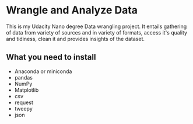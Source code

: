 # Wrangle and Analyze Data
This is my Udacity Nano degree Data wrangling project. It entails gathering of data from variety of sources and in variety  of formats, access it's quality and tidiness, clean it and provides insights of the dataset.

## What you need to install
* Anaconda or miniconda
* pandas
* NumPy
* Matplotlib
* csv
* request
* tweepy
* json
